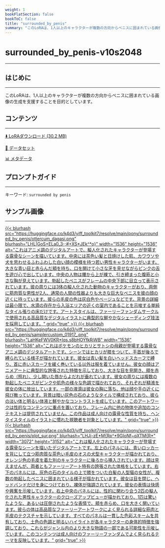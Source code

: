 ```yaml
---
weight: 1
bookFlatSection: false
bookToC: false
title: "surrounded_by_penis"
summary: "このLoRAは、1人以上のキャラクターが複数の方向からペニスに囲まれている画像の生成を支援することを目的としています。"
---
```


<!--markdownlint-disable MD025 MD033 -->

# surrounded_by_penis-v10s2048

---

## はじめに

---

このLoRAは、1人以上のキャラクターが複数の方向からペニスに囲まれている画像の生成を支援することを目的としています。

## コンテンツ

---

[⬇️ LoRAダウンロード (30.2 MB)](https://huggingface.co/k4d3/yiff_toolkit7/resolve/main/pony/surrounded_by_penis/surrounded_by_penis-v10s2048.safetensors)

[📐 データセット](https://huggingface.co/datasets/k4d3/surrounded_by_penis)

[📊 メタデータ](https://huggingface.co/k4d3/yiff_toolkit7/resolve/main/pony/surrounded_by_penis/surrounded_by_penis-v10s2048.json)

## プロンプトガイド

---

キーワード: `surrounded by penis`

## サンプル画像

---

<div class="image-grid">
  <div class="image-grid-container">
    <a href="https://huggingface.co/k4d3/yiff_toolkit7/resolve/main/pony/surrounded_by_penis/ottercum_dagasi.png">
    {{< blurhash
      src="https://huggingface.co/k4d3/yiff_toolkit7/resolve/main/pony/surrounded_by_penis/ottercum_dagasi.png"
      blurhash="LHL|GoS+ELa0_3-;#+XS*JEk^*o}"
      width="1536"
      height="1536"
      alt="これはアニメ調のデジタルアートで、擬人化されたキャラクターが登場する露骨なシーンを描いています。中央には茶色い髪と日焼けした肌、カワウソや犬を思わせるふわふわした白い顔の模様を持つ若い男性キャラクターがいます。大きな青い目と赤らんだ頬を持ち、口を開けて小さな牙を見せながらピンクの舌を遊び心で出しています。中央の人物は腰から上が裸で、引き締まった腹筋と小さな胸が見えています。勃起したペニスがフレームの中央下部に目立って表示されています。彼の周りには3体の擬人化された動物のキャラクターがおり、両側に筋肉質な男性が2人、通常の人間の性器よりも大きな巨大なペニスを彼の顔の近くに持っています。彼らの毛皮の色は灰白色やベージュなどです。背景の詳細は最小限で、水滴の存在から入浴エリアの近くの室内であることを示唆する単純なタイル張りの床だけです。アートスタイルは、ファーリーファンダムサークルで使用される高品質なデジタルイラストに典型的な鮮やかなシェーディング技法を採用しています。"
      grid="true"
    >}}
    </a>
    <a href="https://huggingface.co/k4d3/yiff_toolkit7/resolve/main/pony/surrounded_by_penis/samplercustom_01917_.png">
    {{< blurhash
      src="https://huggingface.co/k4d3/yiff_toolkit7/resolve/main/pony/surrounded_by_penis/samplercustom_01917_.png"
      blurhash="LaHKeFWV0KR*Iqs.s8bHOYfkRiWB"
      width="1536"
      height="1536"
      alt="これはポケモンのヒカリとサトシの母親が登場する露骨なアニメ調のデジタルアートです。シーンではヒカリが膝をついて、手首が後ろで縛られている様子が描かれています。彼女は青い髪を白いヘッドスカーフで縛り、首に赤いスカーフを緩く巻いている以外は服を着ていません。彼女の顔はアニメアートに典型的な誇張された特徴を示しており、大きな目を見開き、頬を赤らめ（照れ）、少し開いた唇からよだれが垂れています。彼女の周りには複数の勃起したペニスがピンクや肌色の様々な色調で描かれており、それぞれが精液を彼女の体に放出しています。一部の液滴は彼女の胸に落ち、他は顔や手の近くに飛び散っています。背景は暗い灰色の石のようなタイルで構成されており、彼らの淡い体と明るい体液と鮮やかなコントラストを成しています。このアートワークは性的なコンテンツに重点を置いており、フレーム内に他の物体や追加のコンテキストは提供されていません。この作品は成人向けの露骨な性質を持ち、ヘンタイスタイルのイラストに慣れた視聴者を対象としています。"
      grid="true"
    >}}
    </a>
  </div>
</div>

<div class="image-grid">
  <div class="image-grid-container">
    <a href="https://huggingface.co/k4d3/yiff_toolkit7/resolve/main/pony/surrounded_by_penis/plot_sur.png">
    {{< blurhash
      src="https://huggingface.co/k4d3/yiff_toolkit7/resolve/main/pony/surrounded_by_penis/plot_sur.png"
      blurhash="LHJj-zE*M{Rp^*9GIoNf~qXTM{R*"
      width="3072"
      height="3152"
      alt="これは擬人化されたキャラクターが登場する露骨なシーンを描いたデジタルアートです。左上のパネルには、青いロッカーを背にして立つ筋肉質な茶色い毛皮のオスの犬型キャラクターが描かれており、オレンジ色の毛皮を着た別のキャラクターに後ろから挿入されています。顔は見えませんが、両者ともファーリーアート特有の誇張された体格をしています。右下のパネルには、灰色の石のタイルの上で膝をついた白髪の人型猫の女性が、複数の勃起したペニスに囲まれている様子が描かれています。彼女は目を閉じ、ヘッドバンドだけを身につけており、裸体が強調されています。彼女の表情は快感や興奮を示唆しています。右上中央のパネルには、性的に関わり合う2匹の擬人化された男性キャラクターのクローズアップビューが描かれており、1匹は驚いたような、あるいは圧倒されたような表情で、頬を赤らめ、口を大きく開いています。彼らの体は高品質なファーリーアートワークによく見られる詳細な筋肉と毛皮のテクスチャを示しています。すべてのパネルは一貫した色彩スキームを共有しており、土色の色調と明るいハイライトが各キャラクターの身体的特徴を強調しており、これらがジャンル内のより大きな物語の一部である可能性を示唆しています。このコンテンツは成人向けのファーリーファンダムでよく見られるテーマを反映しています。"
      grid="true"
    >}}
    </a>
  </div>
</div>
